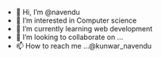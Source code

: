 - 👋 Hi, I’m @navendu
- 👀 I’m interested in Computer science
- 🌱 I’m currently learning web development
- 💞️ I’m looking to collaborate on ...
- 📫 How to reach me ...@kunwar_navendu

<!---
705060/705060 is a ✨ special ✨ repository because its `README.md` (this file) appears on your GitHub profile.
You can click the Preview link to take a look at your changes.
--->
